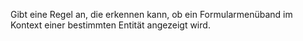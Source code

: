Gibt eine Regel an, die erkennen kann, ob ein Formularmenüband im Kontext einer bestimmten Entität angezeigt wird.